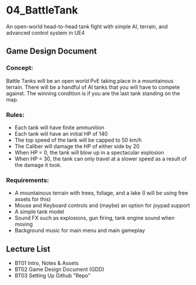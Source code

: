 # 04_BattleTank
An open-world head-to-head tank fight with simple AI, terrain, and advanced control system in UE4

## Game Design Document

### Concept:

Battle Tanks will be an open world PvE taking place in a mountainous terrain. There will be a handful of AI tanks that you will have to compete against. The winning condition is if you are the last tank standing on the map.

### Rules:

* Each tank will have finite ammunition
* Each tank will have an initial HP of 140
* The top speed of the tank will be capped to 50 km/h
* The Caliber will damage the HP of either side by 20
* When HP = 0, the tank will blow up in a spectacular explosion
* When HP < 30, the tank can only travel at a slower speed as a result of the damage it took.

### Requirements:

* A mountainous terrain with trees, foliage, and a lake (I will be using free assets for this)
* Mouse and Keyboard controls and (maybe) an option for joypad support
* A simple tank model
* Sound FX such as explosions, gun firing, tank engine sound when moving
* Background music for main menu and main gameplay


## Lecture List
* BT01 Intro, Notes & Assets
* BT02 Game Design Document (GDD)
* BT03 Setting Up Github "Repo"
